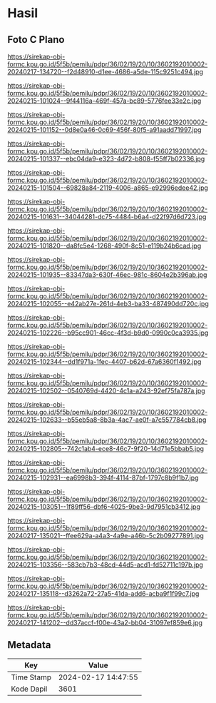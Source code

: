 # Hasil

## Foto C Plano

https://sirekap-obj-formc.kpu.go.id/5f5b/pemilu/pdpr/36/02/19/20/10/3602192010002-20240217-134720--f2d48910-d1ee-4686-a5de-115c9251c494.jpg

https://sirekap-obj-formc.kpu.go.id/5f5b/pemilu/pdpr/36/02/19/20/10/3602192010002-20240215-101024--9f44116a-469f-457a-bc89-5776fee33e2c.jpg

https://sirekap-obj-formc.kpu.go.id/5f5b/pemilu/pdpr/36/02/19/20/10/3602192010002-20240215-101152--0d8e0a46-0c69-456f-80f5-a91aadd71997.jpg

https://sirekap-obj-formc.kpu.go.id/5f5b/pemilu/pdpr/36/02/19/20/10/3602192010002-20240215-101337--ebc04da9-e323-4d72-b808-f55ff7b02336.jpg

https://sirekap-obj-formc.kpu.go.id/5f5b/pemilu/pdpr/36/02/19/20/10/3602192010002-20240215-101504--69828a84-2119-4006-a865-e92996edee42.jpg

https://sirekap-obj-formc.kpu.go.id/5f5b/pemilu/pdpr/36/02/19/20/10/3602192010002-20240215-101631--34044281-dc75-4484-b6a4-d22f97d6d723.jpg

https://sirekap-obj-formc.kpu.go.id/5f5b/pemilu/pdpr/36/02/19/20/10/3602192010002-20240215-101820--da8fc5e4-1268-490f-8c51-e119b24b6cad.jpg

https://sirekap-obj-formc.kpu.go.id/5f5b/pemilu/pdpr/36/02/19/20/10/3602192010002-20240215-101935--83347da3-630f-46ec-981c-8604e2b396ab.jpg

https://sirekap-obj-formc.kpu.go.id/5f5b/pemilu/pdpr/36/02/19/20/10/3602192010002-20240215-102055--e42ab27e-261d-4eb3-ba33-487490dd720c.jpg

https://sirekap-obj-formc.kpu.go.id/5f5b/pemilu/pdpr/36/02/19/20/10/3602192010002-20240215-102226--b95cc901-46cc-4f3d-b9d0-0990c0ca3935.jpg

https://sirekap-obj-formc.kpu.go.id/5f5b/pemilu/pdpr/36/02/19/20/10/3602192010002-20240215-102344--dd1f971a-1fec-4407-b62d-67a6360f1492.jpg

https://sirekap-obj-formc.kpu.go.id/5f5b/pemilu/pdpr/36/02/19/20/10/3602192010002-20240215-102502--0540769d-4420-4c1a-a243-92ef75fa787a.jpg

https://sirekap-obj-formc.kpu.go.id/5f5b/pemilu/pdpr/36/02/19/20/10/3602192010002-20240215-102633--b55eb5a8-8b3a-4ac7-ae0f-a7c557784cb8.jpg

https://sirekap-obj-formc.kpu.go.id/5f5b/pemilu/pdpr/36/02/19/20/10/3602192010002-20240215-102805--742c1ab4-ece8-46c7-9f20-14d71e5bbab5.jpg

https://sirekap-obj-formc.kpu.go.id/5f5b/pemilu/pdpr/36/02/19/20/10/3602192010002-20240215-102931--ea6998b3-394f-4114-87bf-1797c8b9f1b7.jpg

https://sirekap-obj-formc.kpu.go.id/5f5b/pemilu/pdpr/36/02/19/20/10/3602192010002-20240215-103051--1f89ff56-dbf6-4025-9be3-9d7951cb3412.jpg

https://sirekap-obj-formc.kpu.go.id/5f5b/pemilu/pdpr/36/02/19/20/10/3602192010002-20240217-135021--ffee629a-a4a3-4a9e-a46b-5c2b09277891.jpg

https://sirekap-obj-formc.kpu.go.id/5f5b/pemilu/pdpr/36/02/19/20/10/3602192010002-20240215-103356--583cb7b3-48cd-44d5-acd1-fd52711c197b.jpg

https://sirekap-obj-formc.kpu.go.id/5f5b/pemilu/pdpr/36/02/19/20/10/3602192010002-20240217-135118--d3262a72-27a5-41da-add6-acba9f1f99c7.jpg

https://sirekap-obj-formc.kpu.go.id/5f5b/pemilu/pdpr/36/02/19/20/10/3602192010002-20240217-141202--dd37accf-f00e-43a2-bb04-31097ef859e6.jpg


## Metadata

| Key        | Value               |
| ---------- | ------------------- |
| Time Stamp | 2024-02-17 14:47:55 |
| Kode Dapil | 3601                |



